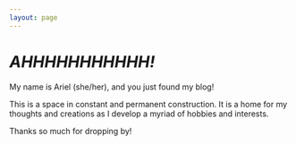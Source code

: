 ```yaml
---
layout: page
---
```


# *AHHHHHHHHHHH!*

My name is Ariel (she/her), and you just found my blog!

This is a space in constant and permanent construction. It is a home for my thoughts and creations as I develop a myriad of hobbies and interests.

Thanks so much for dropping by!
